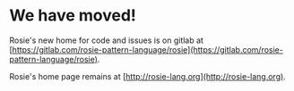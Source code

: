 # We have moved!

Rosie's new home for code and issues is on gitlab at
[https://gitlab.com/rosie-pattern-language/rosie](https://gitlab.com/rosie-pattern-language/rosie).

Rosie's home page remains at [http://rosie-lang.org](http://rosie-lang.org).

